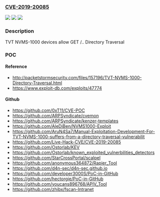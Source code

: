 ### [CVE-2019-20085](https://cve.mitre.org/cgi-bin/cvename.cgi?name=CVE-2019-20085)
![](https://img.shields.io/static/v1?label=Product&message=n%2Fa&color=blue)
![](https://img.shields.io/static/v1?label=Version&message=n%2Fa&color=blue)
![](https://img.shields.io/static/v1?label=Vulnerability&message=n%2Fa&color=brighgreen)

### Description

TVT NVMS-1000 devices allow GET /.. Directory Traversal

### POC

#### Reference
- http://packetstormsecurity.com/files/157196/TVT-NVMS-1000-Directory-Traversal.html
- https://www.exploit-db.com/exploits/47774

#### Github
- https://github.com/0xT11/CVE-POC
- https://github.com/ARPSyndicate/cvemon
- https://github.com/ARPSyndicate/kenzer-templates
- https://github.com/AleDiBen/NVMS1000-Exploit
- https://github.com/AruN4Sa7/Manual-Exploitation-Development-For-TVT-NVMS-1000-suffers-from-a-directory-traversal-vulnerabilit
- https://github.com/Live-Hack-CVE/CVE-2019-20085
- https://github.com/Ostorlab/KEV
- https://github.com/Ostorlab/known_exploited_vulnerbilities_detectors
- https://github.com/StarCrossPortal/scalpel
- https://github.com/anonymous364872/Rapier_Tool
- https://github.com/d4n-sec/d4n-sec.github.io
- https://github.com/developer3000S/PoC-in-GitHub
- https://github.com/hectorgie/PoC-in-GitHub
- https://github.com/youcans896768/APIV_Tool
- https://github.com/zhibx/fscan-Intranet

